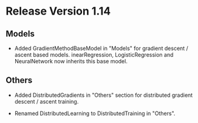 # Release Version 1.14

## Models

* Added GradientMethodBaseModel in "Models" for gradient descent / ascent based models. inearRegression, LogisticRegression and NeuralNetwork now inherits this base model.

## Others

* Added DistributedGradients in "Others" section for distributed gradient descent / ascent training.

* Renamed DistributedLearning to DistributedTraining in "Others".
